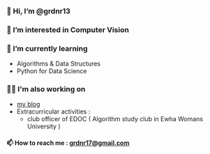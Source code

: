 ### 👋 Hi, I’m @grdnr13

### 👀 I’m interested in Computer Vision

### 🌱 I’m currently learning 
 - Algorithms & Data Structures
 - Python for Data Science

### 👩‍💻 I'm also working on 
- <a href="https://grdnr13.tistory.com/" title="https://grdnr13.tistory.com/">my blog</a>
- Extracurricular activities :
  - club officer of EDOC ( Algorithm study club in Ewha Womans University )
<!--- - projects : --->

<!---💞️ I’m looking to collaborate on ... --->

#### 📫 How to reach me : grdnr17@gmail.com
